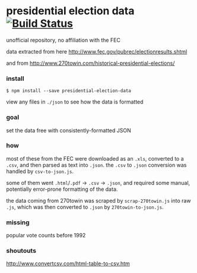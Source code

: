 # presidential election data [![Build Status](https://travis-ci.org/brandly/presidential-election-data.svg?branch=master)](https://travis-ci.org/brandly/presidential-election-data)

unofficial repository, no affiliation with the FEC

data extracted from here http://www.fec.gov/pubrec/electionresults.shtml

and from http://www.270towin.com/historical-presidential-elections/

### install

```shell
$ npm install --save presidential-election-data
```

view any files in `./json` to see how the data is formatted

### goal

set the data free with consistently-formatted JSON

### how

most of these from the FEC were downloaded as an `.xls`, converted to a `.csv`, and then parsed as text into `.json`. the `.csv` to `.json` conversion was handled by `csv-to-json.js`.

some of them went `.html`/`.pdf` -> `.csv` -> `.json`, and required some manual, potentially error-prone formatting of the data.

the data coming from 270towin was scraped by `scrap-270towin.js` into raw `.js`, which was then converted to `.json` by `270towin-to-json.js`.

### missing

popular vote counts before 1992

### shoutouts

http://www.convertcsv.com/html-table-to-csv.htm
